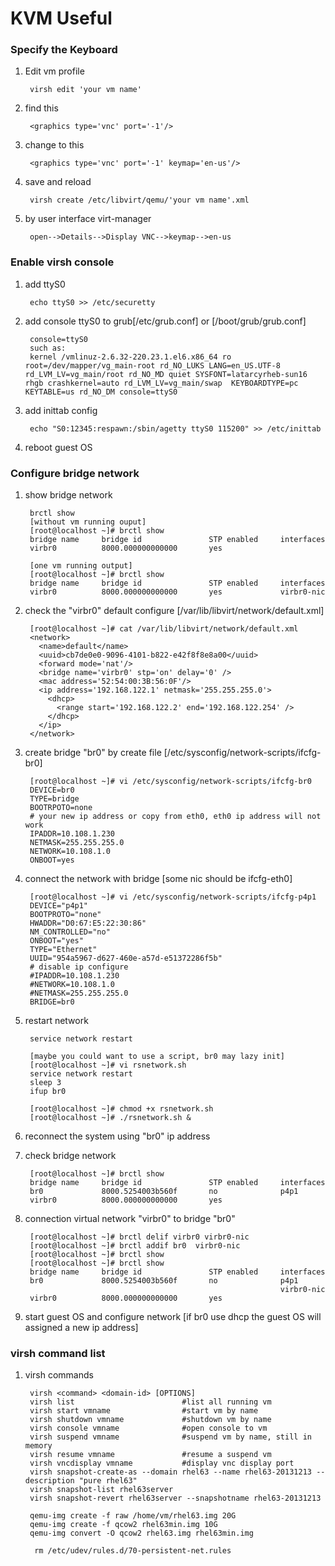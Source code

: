 KVM Useful
==========

### Specify the Keyboard

1. Edit vm profile

        virsh edit 'your vm name'

2. find this

        <graphics type='vnc' port='-1'/>

3. change to this

        <graphics type='vnc' port='-1' keymap='en-us'/>

4. save and reload

        virsh create /etc/libvirt/qemu/'your vm name'.xml

5. by user interface virt-manager

        open-->Details-->Display VNC-->keymap-->en-us

### Enable virsh console

1. add ttyS0

        echo ttyS0 >> /etc/securetty

2. add console ttyS0 to grub[/etc/grub.conf] or [/boot/grub/grub.conf]

        console=ttyS0
        such as:
        kernel /vmlinuz-2.6.32-220.23.1.el6.x86_64 ro root=/dev/mapper/vg_main-root rd_NO_LUKS LANG=en_US.UTF-8 rd_LVM_LV=vg_main/root rd_NO_MD quiet SYSFONT=latarcyrheb-sun16 rhgb crashkernel=auto rd_LVM_LV=vg_main/swap  KEYBOARDTYPE=pc KEYTABLE=us rd_NO_DM console=ttyS0

3. add inittab config

        echo "S0:12345:respawn:/sbin/agetty ttyS0 115200" >> /etc/inittab

4. reboot guest OS

### Configure bridge network

1. show bridge network

        brctl show
        [without vm running ouput]
        [root@localhost ~]# brctl show
        bridge name     bridge id               STP enabled     interfaces
        virbr0          8000.000000000000       yes             
        
        [one vm running output]
        [root@localhost ~]# brctl show
        bridge name     bridge id               STP enabled     interfaces
        virbr0          8000.000000000000       yes             virbr0-nic

2. check the "virbr0" default configure [/var/lib/libvirt/network/default.xml]

        [root@localhost ~]# cat /var/lib/libvirt/network/default.xml
        <network>
          <name>default</name>
          <uuid>cb7de0e0-9096-4101-b822-e42f8f8e8a00</uuid>
          <forward mode='nat'/>
          <bridge name='virbr0' stp='on' delay='0' />
          <mac address='52:54:00:3B:56:0F'/>
          <ip address='192.168.122.1' netmask='255.255.255.0'>
            <dhcp>
              <range start='192.168.122.2' end='192.168.122.254' />
            </dhcp>
          </ip>
        </network>

3. create bridge "br0" by create file [/etc/sysconfig/network-scripts/ifcfg-br0]

        [root@localhost ~]# vi /etc/sysconfig/network-scripts/ifcfg-br0
        DEVICE=br0
        TYPE=bridge
        BOOTRPOTO=none
        # your new ip address or copy from eth0, eth0 ip address will not work
        IPADDR=10.108.1.230
        NETMASK=255.255.255.0
        NETWORK=10.108.1.0
        ONBOOT=yes

4. connect the network with bridge [some nic should be ifcfg-eth0]

        [root@localhost ~]# vi /etc/sysconfig/network-scripts/ifcfg-p4p1
        DEVICE="p4p1"
        BOOTPROTO="none"
        HWADDR="D0:67:E5:22:30:86"
        NM_CONTROLLED="no"
        ONBOOT="yes"
        TYPE="Ethernet"
        UUID="954a5967-d627-460e-a57d-e51372286f5b"
        # disable ip configure
        #IPADDR=10.108.1.230
        #NETWORK=10.108.1.0
        #NETMASK=255.255.255.0
        BRIDGE=br0

5. restart network

        service network restart
        
        [maybe you could want to use a script, br0 may lazy init]
        [root@localhost ~]# vi rsnetwork.sh
        service network restart
        sleep 3
        ifup br0
        
        [root@localhost ~]# chmod +x rsnetwork.sh
        [root@localhost ~]# ./rsnetwork.sh &

6. reconnect the system using "br0" ip address

7. check bridge network

        [root@localhost ~]# brctl show
        bridge name     bridge id               STP enabled     interfaces
        br0             8000.5254003b560f       no              p4p1
        virbr0          8000.000000000000       yes             
        
8. connection virtual network "virbr0" to bridge "br0"

        [root@localhost ~]# brctl delif virbr0 virbr0-nic
        [root@localhost ~]# brctl addif br0  virbr0-nic
        [root@localhost ~]# brctl show
        [root@localhost ~]# brctl show
        bridge name     bridge id               STP enabled     interfaces
        br0             8000.5254003b560f       no              p4p1
                                                                virbr0-nic
        virbr0          8000.000000000000       yes

9. start guest OS and configure network [if br0 use dhcp the guest OS will assigned a new ip address]

### virsh command list

1. virsh commands

        virsh <command> <domain-id> [OPTIONS]
        virsh list                        #list all running vm
        virsh start vmname                #start vm by name
        virsh shutdown vmname             #shutdown vm by name
        virsh console vmname              #open console to vm
        virsh suspend vmname              #suspend vm by name, still in memory
        virsh resume vmname               #resume a suspend vm
        virsh vncdisplay vmname           #display vnc display port
        virsh snapshot-create-as --domain rhel63 --name rhel63-20131213 --description "pure rhel63"
        virsh snapshot-list rhel63server
        virsh snapshot-revert rhel63server --snapshotname rhel63-20131213
        
        qemu-img create -f raw /home/vm/rhel63.img 20G
        qemu-img create -f qcow2 rhel63min.img 10G
        qemu-img convert -O qcow2 rhel63.img rhel63min.img
        
         rm /etc/udev/rules.d/70-persistent-net.rules

